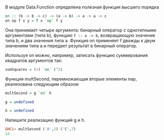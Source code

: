 В модуле Data.Function определена полезная функция высшего порядка

```haskell
on :: (b -> b -> c) -> (a -> b) -> a -> a -> c
on op f x y = f x `op` f y
```

Она принимает четыре аргумента: бинарный оператор с однотипными аргументами (типа b), функцию ```f :: a -> b```, возвращающую значение типа b, и два значения типа a. Функция on применяет f дважды к двум значениям типа a и передает результат в бинарный оператор.

Используя on можно, например, записать функцию суммирования квадратов аргументов так:

```haskell
sumSquares = (+) `on` (^2)
```

Функция multSecond, перемножающая вторые элементы пар, реализована следующим образом

```haskell
multSecond = g `on` h

g = undefined

h = undefined
```

Напишите реализацию функций g и h.

```haskell
GHCi> multSecond ('A',2) ('E',7)
14
```